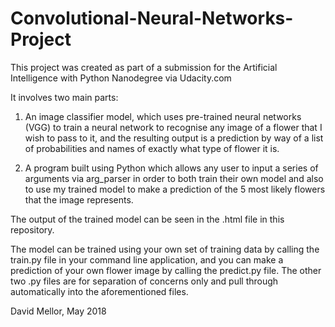 # Convolutional-Neural-Networks-Project
This project was created as part of a submission for the Artificial Intelligence with Python Nanodegree via Udacity.com

It involves two main parts:

1. An image classifier model, which uses pre-trained neural networks (VGG) to train a neural network to recognise any image of
a flower that I wish to pass to it, and the resulting output is a prediction by way of a list of probabilities and names
of exactly what type of flower it is.

2. A program built using Python which allows any user to input a series of arguments via arg_parser in order to both train their own model and also to use my trained model to make a prediction of the 5 most likely flowers that the image represents.

The output of the trained model can be seen in the .html file in this repository.

The model can be trained using your own set of training data by calling the train.py file in your command line application, and you can make a prediction of your own flower image by calling the predict.py file. The other two .py files are for separation of concerns only and pull through automatically into the aforementioned files.

David Mellor, May 2018
